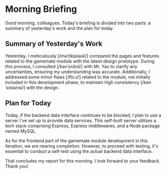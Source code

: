 # Morning Briefing

Good morning, colleagues. Today's briefing is divided into two parts: a summary of yesterday's work and the plan for today.

## Summary of Yesterday's Work
Yesterday, I meticulously [/məˈtɪkjʊləsli/] compared the pages and features related to the gamemate module with the latest design prototype. During this process, I consulted [/kənˈsʌltɪd/] with Mr. Yao to clarify any uncertainties, ensuring my understanding was accurate. Additionally, I addressed some minor flaws [/flɔːz/] related to the module, not initially included in this development phase, to maintain high consistency [/kənˈsɪstənsi/] with the design.

## Plan for Today
Today, if the backend data interface continues to be blocked, I plan to use a server I've set up to provide data services. This self-built server utilizes a tech stack comprising Express, Express middlewares, and a Node package named MySQL.

As for the frontend part of the gamemate module development in this iteration, we are nearing completion. However, to proceed with testing, it's essential to conduct a self-test using the actual backend data interface.

That concludes my report for this morning. I look forward to your feedback. Thank you!
